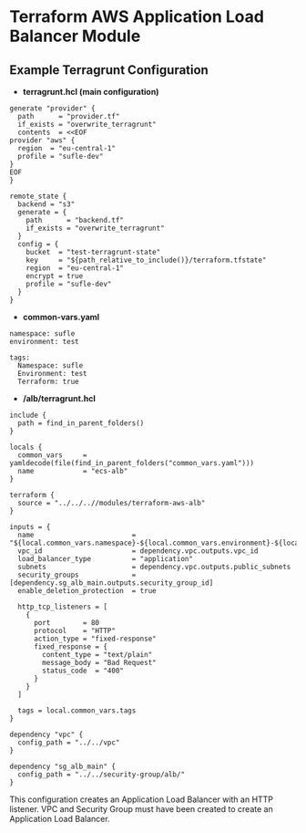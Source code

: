# Terraform AWS Application Load Balancer Module

## Example Terragrunt Configuration

- **terragrunt.hcl (main configuration)**

```
generate "provider" {
  path      = "provider.tf"
  if_exists = "overwrite_terragrunt"
  contents  = <<EOF
provider "aws" {
  region  = "eu-central-1"
  profile = "sufle-dev"
}
EOF
}

remote_state {
  backend = "s3"
  generate = {
    path      = "backend.tf"
    if_exists = "overwrite_terragrunt"
  }
  config = {
    bucket  = "test-terragrunt-state"
    key     = "${path_relative_to_include()}/terraform.tfstate"
    region  = "eu-central-1"
    encrypt = true
    profile = "sufle-dev"
  }
}
```

- **common-vars.yaml**

```
namespace: sufle
environment: test

tags:
  Namespace: sufle
  Environment: test
  Terraform: true
```

- **/alb/terragrunt.hcl**

```
include {
  path = find_in_parent_folders()
}

locals {
  common_vars     = yamldecode(file(find_in_parent_folders("common_vars.yaml")))
  name            = "ecs-alb"
}

terraform {
  source = "../../..//modules/terraform-aws-alb"
}

inputs = {
  name                        = "${local.common_vars.namespace}-${local.common_vars.environment}-${local.name}"
  vpc_id                      = dependency.vpc.outputs.vpc_id
  load_balancer_type          = "application"
  subnets                     = dependency.vpc.outputs.public_subnets
  security_groups             = [dependency.sg_alb_main.outputs.security_group_id]
  enable_deletion_protection  = true

  http_tcp_listeners = [
    {
      port        = 80
      protocol    = "HTTP"
      action_type = "fixed-response"
      fixed_response = {
        content_type = "text/plain"
        message_body = "Bad Request"
        status_code  = "400"
      }
    }
  ]

  tags = local.common_vars.tags
}

dependency "vpc" {
  config_path = "../../vpc"
}

dependency "sg_alb_main" {
  config_path = "../../security-group/alb/"
}

```

This configuration creates an Application Load Balancer with an HTTP listener. VPC and Security Group must have been created to create an Application Load Balancer.
